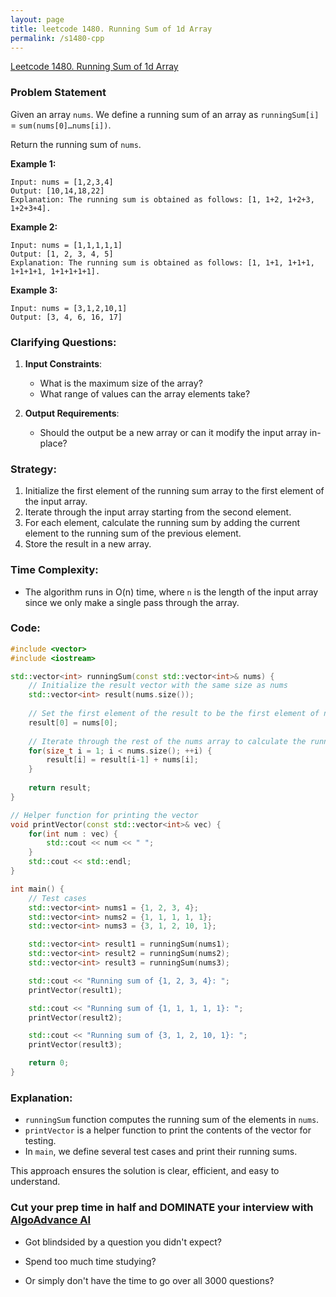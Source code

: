 ```yaml
---
layout: page
title: leetcode 1480. Running Sum of 1d Array
permalink: /s1480-cpp
---
```

[Leetcode 1480. Running Sum of 1d Array](https://algoadvance.github.io/algoadvance/l1480)
### Problem Statement
Given an array `nums`. We define a running sum of an array as `runningSum[i]` = `sum(nums[0]…nums[i])`.

Return the running sum of `nums`.

**Example 1:**
```
Input: nums = [1,2,3,4]
Output: [10,14,18,22]
Explanation: The running sum is obtained as follows: [1, 1+2, 1+2+3, 1+2+3+4].
```

**Example 2:**
```
Input: nums = [1,1,1,1,1]
Output: [1, 2, 3, 4, 5]
Explanation: The running sum is obtained as follows: [1, 1+1, 1+1+1, 1+1+1+1, 1+1+1+1+1].
```

**Example 3:**
```
Input: nums = [3,1,2,10,1]
Output: [3, 4, 6, 16, 17]
```

### Clarifying Questions:
1. **Input Constraints**: 
   - What is the maximum size of the array?
   - What range of values can the array elements take?

2. **Output Requirements**: 
   - Should the output be a new array or can it modify the input array in-place?

### Strategy:
1. Initialize the first element of the running sum array to the first element of the input array.
2. Iterate through the input array starting from the second element.
3. For each element, calculate the running sum by adding the current element to the running sum of the previous element.
4. Store the result in a new array.

### Time Complexity:
- The algorithm runs in O(n) time, where `n` is the length of the input array since we only make a single pass through the array.

### Code:
```cpp
#include <vector>
#include <iostream>

std::vector<int> runningSum(const std::vector<int>& nums) {
    // Initialize the result vector with the same size as nums
    std::vector<int> result(nums.size());
    
    // Set the first element of the result to be the first element of nums
    result[0] = nums[0];
    
    // Iterate through the rest of the nums array to calculate the running sum
    for(size_t i = 1; i < nums.size(); ++i) {
        result[i] = result[i-1] + nums[i];
    }
    
    return result;
}

// Helper function for printing the vector
void printVector(const std::vector<int>& vec) {
    for(int num : vec) {
        std::cout << num << " ";
    }
    std::cout << std::endl;
}

int main() {
    // Test cases
    std::vector<int> nums1 = {1, 2, 3, 4};
    std::vector<int> nums2 = {1, 1, 1, 1, 1};
    std::vector<int> nums3 = {3, 1, 2, 10, 1};

    std::vector<int> result1 = runningSum(nums1);
    std::vector<int> result2 = runningSum(nums2);
    std::vector<int> result3 = runningSum(nums3);

    std::cout << "Running sum of {1, 2, 3, 4}: ";
    printVector(result1);

    std::cout << "Running sum of {1, 1, 1, 1, 1}: ";
    printVector(result2);

    std::cout << "Running sum of {3, 1, 2, 10, 1}: ";
    printVector(result3);

    return 0;
}
```

### Explanation:
- `runningSum` function computes the running sum of the elements in `nums`. 
- `printVector` is a helper function to print the contents of the vector for testing.
- In `main`, we define several test cases and print their running sums.

This approach ensures the solution is clear, efficient, and easy to understand.


### Cut your prep time in half and DOMINATE your interview with [AlgoAdvance AI](https://algoAdvance.com)

- Got blindsided by a question you didn't expect?

- Spend too much time studying?

- Or simply don't have the time to go over all 3000 questions?

